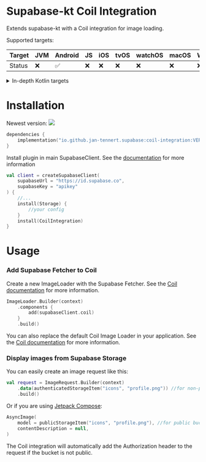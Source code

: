 # Supabase-kt Coil Integration

Extends supabase-kt with a Coil integration for image loading.

Supported targets:

| Target | **JVM** | **Android** | **JS** | **iOS** | **tvOS** | **watchOS** | **macOS** | **Windows** | **Linux** |
|--------|---------|-------------|--------|---------|----------|-------------|-----------|-------------|-----------|
| Status | ❌       | ✅           | ❌      | ❌       | ❌        | ❌           | ❌         | ❌           | ❌         |

<details>

<summary>In-depth Kotlin targets</summary>

**iOS:** iosArm64, iosSimulatorArm64, iosX64

**JS**: Browser, NodeJS

**tvOS**: tvosArm64, tvosX64, tvosSimulatorArm64

**watchOS**: watchosArm64, watchosX64, watchosSimulatorArm64

**MacOS**: macosX64, macosArm64

**Windows**: mingwX64

**Linux**: linuxX64

</details>

# Installation

Newest version: [![](https://img.shields.io/github/release/supabase-community/supabase-kt?label=)](https://github.com/supabase-community/supabase-kt/releases)

```kotlin
dependencies {
    implementation("io.github.jan-tennert.supabase:coil-integration:VERSION")
}
```

Install plugin in main SupabaseClient. See the [documentation](https://supabase.com/docs/reference/kotlin/initializing) for more information
```kotlin
val client = createSupabaseClient(
    supabaseUrl = "https://id.supabase.co",
    supabaseKey = "apikey"
) {
    //...
    install(Storage) {
        //your config
    }
    install(CoilIntegration)
}
```

# Usage

### Add Supabase Fetcher to Coil

Create a new ImageLoader with the Supabase Fetcher. See the [Coil documentation](https://coil-kt.github.io/coil/image_pipeline/) for more information.

```kotlin
ImageLoader.Builder(context)
    .components {
        add(supabaseClient.coil)
    }
    .build()
```

You can also replace the default Coil Image Loader in your application. See the [Coil documentation](https://coil-kt.github.io/coil/getting_started/#image-loaders) for more information.

### Display images from Supabase Storage

You can easily create an image request like this:

```kotlin
val request = ImageRequest.Builder(context)
    .data(authenticatedStorageItem("icons", "profile.png")) //for non-public buckets
    .build()
```

Or if you are using [Jetpack Compose](https://coil-kt.github.io/coil/compose/):

```kotlin
AsyncImage(
    model = publicStorageItem("icons", "profile.png"), //for public buckets
    contentDescription = null,
)
```

The Coil integration will automatically add the Authorization header to the request if the bucket is not public.